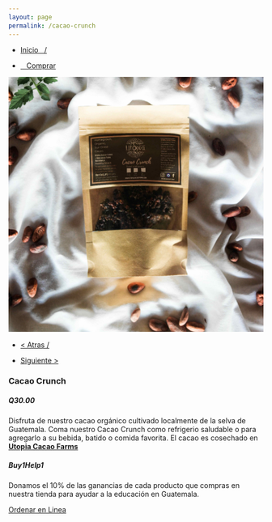 ```yaml
---
layout: page
permalink: /cacao-crunch
---
```

<div class="region">
	<div class="container">
			<div class="row">
			<div class="col-md-8 col-xs-12">
				<ul>
					<li><a href="/"><p> Inicio &nbsp;&nbsp;/</p></a></li>
					<li><a href="/comprar"><p>&nbsp;&nbsp; Comprar </p></a></li>
				</ul>
				<img class="img-responsive" src="/images/cacao-crunch-1.jpg">
			</div>
			<div class="col-md-4 col-xs-12">
				<ul>
				<li><a href="/cacao-nibs"><p> < Atras /</p></a> </li>
				<li> <a href="/moccha-crunch"><p> Siguiente > </p></a> </li>
				</ul>
				<h3>Cacao Crunch</h3>
				<h5><strong>Q30.00</strong></h5>
				<p>Disfruta de nuestro cacao orgánico cultivado localmente de la selva de Guatemala. Coma nuestro Cacao Crunch como refrigerio saludable o para agregarlo a su bebida, batido o comida favorita. El cacao es cosechado en <a href="https://www.utopiaecohotel.com/collections/utopia-cacao-farms" target="_blank"><strong>Utopia Cacao Farms</strong></a> </p>
				<h5>Buy1Help1</h5>
				<p>Donamos el 10% de las ganancias de cada producto que compras en nuestra tienda para ayudar a la educaci&oacute;n en Guatemala.</p>
				<a href="/orden-utopia-cacao" id="button">Ordenar en Linea</a>
			</div>
		</div>
	</div>
</div>